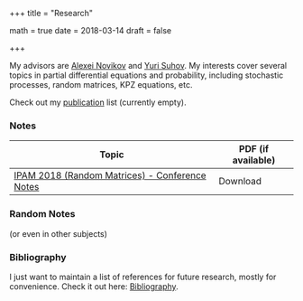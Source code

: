 +++
title = "Research"

math = true
date = 2018-03-14
draft = false

+++

My advisors are [Alexei Novikov](https://www.math.psu.edu/~anovikov/) and [Yuri Suhov](http://www.statslab.cam.ac.uk/Dept/People/suhov.html). My interests cover several topics in partial differential equations and probability, including stochastic processes, random matrices, KPZ equations, etc.

Check out my [publication](/publication) list (currently empty). 

### Notes

**Topic** | **PDF (if available)**
--- | ---
[IPAM 2018 (Random Matrices) - Conference Notes](/post/ipam2018_RMT) | Download


### Random Notes
(or even in other subjects)

### Bibliography

I just want to maintain a list of references for future research, mostly for convenience. Check it out here: [Bibliography](/bibliography).
